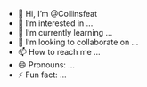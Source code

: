 - 👋 Hi, I’m @Collinsfeat
- 👀 I’m interested in ...
- 🌱 I’m currently learning ...
- 💞️ I’m looking to collaborate on ...
- 📫 How to reach me ...
- 😄 Pronouns: ...
- ⚡ Fun fact: ...

<!---
Collinsfeat/Collinsfeat is a ✨ special ✨ repository because its `README.md` (this file) appears on your GitHub profile.
You can click the Preview link to take a look at your changes.
--->
